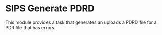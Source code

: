 # SIPS Generate PDRD

This module provides a task that generates an uploads a PDRD file for a PDR file that has errors.